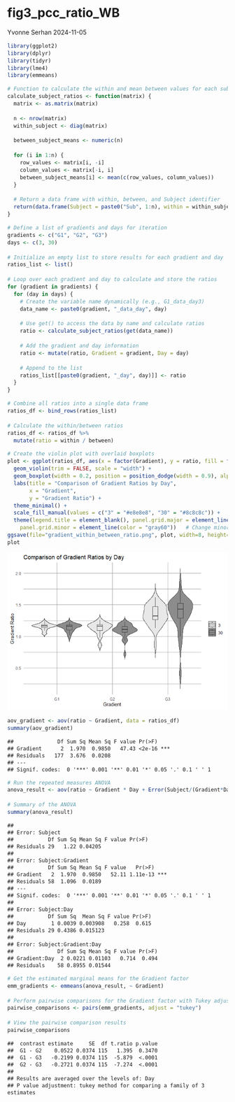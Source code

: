 fig3_pcc_ratio_WB
================
Yvonne Serhan
2024-11-05

``` r
library(ggplot2)
library(dplyr)
library(tidyr)
library(lme4)
library(emmeans)
```

``` r
# Function to calculate the within and mean between values for each subject
calculate_subject_ratios <- function(matrix) {
  matrix <- as.matrix(matrix)
  
  n <- nrow(matrix)
  within_subject <- diag(matrix)
  
  between_subject_means <- numeric(n)
  
  for (i in 1:n) {
    row_values <- matrix[i, -i]
    column_values <- matrix[-i, i]
    between_subject_means[i] <- mean(c(row_values, column_values))
  }
  
  # Return a data frame with within, between, and Subject identifier
  return(data.frame(Subject = paste0("Sub", 1:n), within = within_subject, between = between_subject_means))
}
```

``` r
# Define a list of gradients and days for iteration
gradients <- c("G1", "G2", "G3")
days <- c(3, 30)

# Initialize an empty list to store results for each gradient and day
ratios_list <- list()

# Loop over each gradient and day to calculate and store the ratios
for (gradient in gradients) {
  for (day in days) {
    # Create the variable name dynamically (e.g., G1_data_day3)
    data_name <- paste0(gradient, "_data_day", day)
    
    # Use get() to access the data by name and calculate ratios
    ratio <- calculate_subject_ratios(get(data_name))
    
    # Add the gradient and day information
    ratio <- mutate(ratio, Gradient = gradient, Day = day)
    
    # Append to the list
    ratios_list[[paste0(gradient, "_day", day)]] <- ratio
  }
}
```

``` r
# Combine all ratios into a single data frame
ratios_df <- bind_rows(ratios_list)

# Calculate the within/between ratios
ratios_df <- ratios_df %>%
  mutate(ratio = within / between)
```

``` r
# Create the violin plot with overlaid boxplots
plot <- ggplot(ratios_df, aes(x = factor(Gradient), y = ratio, fill = factor(Day))) +
  geom_violin(trim = FALSE, scale = "width") +
  geom_boxplot(width = 0.2, position = position_dodge(width = 0.9), alpha = 0.7, outlier.shape = NA) +
  labs(title = "Comparison of Gradient Ratios by Day",
       x = "Gradient",
       y = "Gradient Ratio") +
  theme_minimal() +
  scale_fill_manual(values = c("3" = "#e8e8e8", "30" = "#8c8c8c")) +
  theme(legend.title = element_blank(), panel.grid.major = element_line(color = "gray60"),  # Change major grid color
    panel.grid.minor = element_line(color = "gray60"))   # Change minor grid color)
ggsave(file="gradient_within_between_ratio.png", plot, width=8, height=5, dpi=400)
plot
```

![](fig3_pcc_ratio_WB_files/figure-gfm/ratio_violin_plot-1.png)<!-- -->

``` r
aov_gradient <- aov(ratio ~ Gradient, data = ratios_df)
summary(aov_gradient)
```

    ##              Df Sum Sq Mean Sq F value Pr(>F)    
    ## Gradient      2  1.970  0.9850   47.43 <2e-16 ***
    ## Residuals   177  3.676  0.0208                   
    ## ---
    ## Signif. codes:  0 '***' 0.001 '**' 0.01 '*' 0.05 '.' 0.1 ' ' 1

``` r
# Run the repeated measures ANOVA
anova_result <- aov(ratio ~ Gradient * Day + Error(Subject/(Gradient*Day)), data = ratios_df)

# Summary of the ANOVA
summary(anova_result)
```

    ## 
    ## Error: Subject
    ##           Df Sum Sq Mean Sq F value Pr(>F)
    ## Residuals 29   1.22 0.04205               
    ## 
    ## Error: Subject:Gradient
    ##           Df Sum Sq Mean Sq F value   Pr(>F)    
    ## Gradient   2  1.970  0.9850   52.11 1.11e-13 ***
    ## Residuals 58  1.096  0.0189                     
    ## ---
    ## Signif. codes:  0 '***' 0.001 '**' 0.01 '*' 0.05 '.' 0.1 ' ' 1
    ## 
    ## Error: Subject:Day
    ##           Df Sum Sq  Mean Sq F value Pr(>F)
    ## Day        1 0.0039 0.003908   0.258  0.615
    ## Residuals 29 0.4386 0.015123               
    ## 
    ## Error: Subject:Gradient:Day
    ##              Df Sum Sq Mean Sq F value Pr(>F)
    ## Gradient:Day  2 0.0221 0.01103   0.714  0.494
    ## Residuals    58 0.8955 0.01544

``` r
# Get the estimated marginal means for the Gradient factor
emm_gradients <- emmeans(anova_result, ~ Gradient)

# Perform pairwise comparisons for the Gradient factor with Tukey adjustment
pairwise_comparisons <- pairs(emm_gradients, adjust = "tukey")

# View the pairwise comparison results
pairwise_comparisons
```

    ##  contrast estimate     SE  df t.ratio p.value
    ##  G1 - G2    0.0522 0.0374 115   1.395  0.3470
    ##  G1 - G3   -0.2199 0.0374 115  -5.879  <.0001
    ##  G2 - G3   -0.2721 0.0374 115  -7.274  <.0001
    ## 
    ## Results are averaged over the levels of: Day 
    ## P value adjustment: tukey method for comparing a family of 3 estimates
